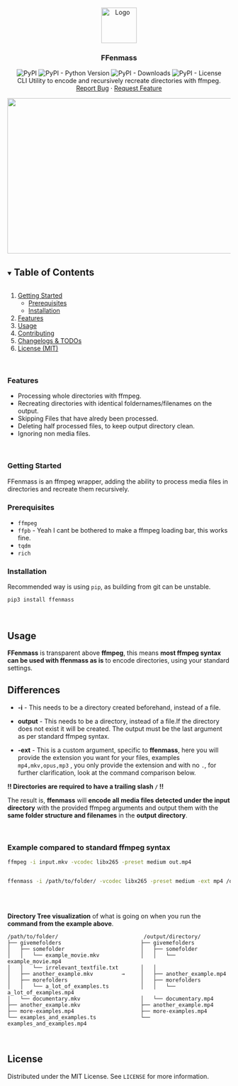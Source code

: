 
<!-- PROJECT LOGO -->
<br />
<p align="center">
  <a href="https://github.com/NoPantsCrash/ffenmass">
    <img src="https://github.com/NoPantsCrash/ffenmass/blob/master/images/logo.png" alt="Logo" width="80" height="80">
  </a>

  <h3 align="center">FFenmass</h3>

  <p align="center">
  <img alt="PyPI" src="https://img.shields.io/pypi/v/ffenmass"> <img alt="PyPI - Python Version" src="https://img.shields.io/pypi/pyversions/ffenmass"> <img alt="PyPI - Downloads" src="https://static.pepy.tech/personalized-badge/ffenmass?period=total&units=none&left_color=grey&right_color=yellow&left_text=Downloads"> <img alt="PyPI - License" src="https://img.shields.io/pypi/l/ffenmass">
  <br />
    CLI Utility to encode and recursively recreate directories with ffmpeg. 
    <br />
    <a href="https://github.com/NoPantsCrash/ffenmass/issues">Report Bug</a>
    ·
    <a href="https://github.com/NoPantsCrash/ffenmass/issues">Request Feature</a>
  </p>
</p>

<img src="https://github.com/NoPantsCrash/ffenmass/blob/master/images/example.gif" width="1000" height="350" />

<!-- TABLE OF CONTENTS -->
<details open="open">
  <summary><h2 style="display: inline-block">Table of Contents</h2></summary>
  <ol>
    <li>
      <a href="#getting-started">Getting Started</a>
      <ul>
        <li><a href="#prerequisites">Prerequisites</a></li>
        <li><a href="#installation">Installation</a></li>
      </ul>
    </li>
    <li><a href="#features">Features</a></li>
    <li><a href="#usage">Usage</a></li>
    <li><a href="#contributing">Contributing</a></li>
    <li><a href="/CHANGELOGS.md">Changelogs & TODOs</a></li>
    <li><a href="/LICENCE">License (MIT)</a></li>
  </ol>
</details>

<br>

### Features
 - Processing whole directories with ffmpeg.
 - Recreating directories with identical foldernames/filenames on the output.
 - Skipping Files that have alredy been processed.
 - Deleting half processed files, to keep output directory clean.
 - Ignoring non media files.

<br>

<!-- GETTING STARTED -->
### Getting Started

FFenmass is an ffmpeg wrapper, adding the ability to process media files in directories and recreate them recursively.




### Prerequisites

 - `ffmpeg`
 - `ffpb` - Yeah I cant be bothered to make a ffmpeg loading bar, this works fine.
 - `tqdm`
 - `rich`



### Installation

Recommended way is using `pip`, as building from git can be unstable.
   ```bash
   pip3 install ffenmass
   ```

<br>

<!-- USAGE EXAMPLES -->
## Usage

**FFenmass** is transparent above **ffmpeg**, this means **most ffmpeg syntax can be used with ffenmass as is** to encode directories, using your standard settings.


## Differences

 - **-i** - This needs to be a directory created beforehand, instead of a file.

- **output** - This needs to be a directory, instead of a file.If the directory does not exist it will be created. The output must be the last argument as per standard ffmpeg syntax.


 - **-ext** - This is a custom argument, specific to **ffenmass**, here you will provide the extension you want for your files, examples `mp4,mkv,opus,mp3` , you only provide the extension and with no `.`, for further clarification, look at the command comparison below.

**!! Directories are required to have a trailing slash `/` !!**

The result is, **ffenmass** will **encode all media files detected under the input directory** with the provided ffmpeg arguments and output them with the **same folder structure and filenames** in the **output directory**.

<br>

### Example compared to standard ffmpeg syntax
```bash
ffmpeg -i input.mkv -vcodec libx265 -preset medium out.mp4


ffenmass -i /path/to/folder/ -vcodec libx265 -preset medium -ext mp4 /output/directory/
```
<br>
<br>

**Directory Tree visualization** of what is going on when you run the **command from the example above**.
```
/path/to/folder/                           /output/directory/
├── givemefolders                         ├── givemefolders      
│   ├── somefolder                        │   ├── somefolder
│   │   └── example_movie.mkv             │   │   └── example_movie.mp4
│   │   └── irrelevant_textfile.txt       │   │   
│   ├── another_example.mkv         →     │   ├── another_example.mp4
│   ├── morefolders                       │   ├── morefolders
│   │   └── a_lot_of_examples.ts          │   │   └── a_lot_of_examples.mp4  
│   └── documentary.mkv                   │   └── documentary.mp4
├── another_example.mkv                   ├── another_example.mp4
├── more-examples.mp4                     ├── more-examples.mp4 
└── examples_and_examples.ts              └── examples_and_examples.mp4

```



<br>



## License

Distributed under the MIT License. See `LICENSE` for more information.

